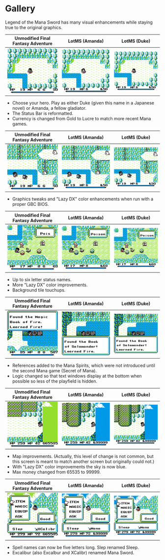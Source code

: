 # Gallery

Legend of the Mana Sword has many visual enhancements while staying true to the original graphics.

| Unmodified Final Fantasy Adventure | LotMS (Amanda) | LotMS (Duke) |
| ---------------------------------- | -------------- | ------------ |
| ![FFA: Start](images/gallery/start_ffa.png) | ![LotMS Amanda: Start](images/gallery/start_amanda.png) | ![LotMS Duke: Start](images/gallery/start_duke.png) |

* Choose your hero. Play as either Duke (given this name in a Japanese novel) or Amanda, a fellow gladiator.
* The Status Bar is reformatted.
* Currency is changed from Gold to Lucre to match more recent Mana games.

| Unmodified Final Fantasy Adventure | LotMS (Amanda) | LotMS (Duke) |
| ---------------------------------- | -------------- | ------------ |
| ![FFA: Rabite](images/gallery/rabite_ffa.png) | ![LotMS Amanda: Rabite](images/gallery/rabite_amanda.png) | ![LotMS Duke: Rabite](images/gallery/rabite_duke.png) |

* Graphics tweaks and "Lazy DX" color enhancements when run with a proper GBC BIOS.

| Unmodified Final Fantasy Adventure | LotMS (Amanda) | LotMS (Duke) |
| ---------------------------------- | -------------- | ------------ |
| ![FFA: Poison](images/gallery/poison_ffa.png) | ![LotMS Amanda: Poison](images/gallery/poison_amanda.png) | ![LotMS Duke: Poison](images/gallery/poison_duke.png) |

* Up to six letter status names.
* More "Lazy DX" color improvements.
* Background tile touchups.

| Unmodified Final Fantasy Adventure | LotMS (Amanda) | LotMS (Duke) |
| ---------------------------------- | -------------- | ------------ |
| ![FFA: Salamander](images/gallery/salamander_ffa.png) | ![LotMS Amanda: Salamander](images/gallery/salamander_amanda.png) | ![LotMS Duke: Salamander](images/gallery/salamander_duke.png) |

* References added to the Mana Spirits, which were not introduced until the second Mana game (Secret of Mana).
* Logic changed so that text windows display at the bottom when possible so less of the playfield is hidden.

| Unmodified Final Fantasy Adventure | LotMS (Amanda) | LotMS (Duke) |
| ---------------------------------- | -------------- | ------------ |
| ![FFA: Cutscene](images/gallery/cutscene_ffa.png) | ![LotMS Amanda: Cutscene](images/gallery/cutscene_amanda.png) | ![LotMS Duke: Cutscene](images/gallery/cutscene_duke.png) |

* Map improvements. (Actually, this level of change is not common, but this screen is meant to match another screen but originally could not.)
* With "Lazy DX" color improvements the sky is now blue.
* Max money changed from 65535 to 99999.

| Unmodified Final Fantasy Adventure | LotMS (Amanda) | LotMS (Duke) |
| ---------------------------------- | -------------- | ------------ |
| ![FFA: Sword](images/gallery/sword_ffa.png) | ![LotMS Amanda: Sword](images/gallery/sword_amanda.png) | ![LotMS Duke: Sword](images/gallery/sword_duke.png) |

* Spell names can now be five letters long. Slep renamed Sleep.
* Excalibur (also Excalbur and XCalibr) renamed Mana Sword.
